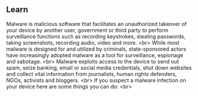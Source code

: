 
## Learn

Malware is malicious software that facilitates an unauthorized takeover of your device by another user, government or third party to perform surveillance functions such as recording keystrokes, stealing passwords, taking screenshots, recording audio, video and more.
&lt;br&gt;
While most malware is designed for and utilized by criminals, state-sponsored actors have increasingly adopted malware as a tool for surveillance, espionage and sabotage.
&lt;br&gt;
Malware exploits access to the device to send out spam, seize banking, email or social media credentials, shut down websites and collect vital information from journalists, human rights defenders, NGOs, activists and bloggers.
&lt;br&gt;
If you suspect a malware infection on your device here are some things you can do:
&lt;br&gt;